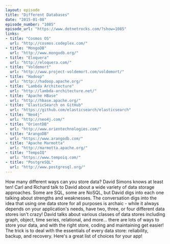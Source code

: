 ```yaml
---
layout: episode
title: "Different Databases"
date: "2015-01-08"
episode_number: "1085"
episode_url: "https://www.dotnetrocks.com/?show=1085"
links:
- title: "Cosmos OS"
  url: "http://cosmos.codeplex.com/"
- title: "MongoDB"
  url: "http://www.mongodb.org/"
- title: "Eloquera"
  url: "http://eloquera.com/"
- title: "Voldemort"
  url: "http://www.project-voldemort.com/voldemort/"
- title: "Hadoop"
  url: "http://hadoop.apache.org/"
- title: "Lambda Architecture"
  url: "http://lambda-architecture.net/"
- title: "Apache HBase"
  url: "http://hbase.apache.org/"
- title: "ElasticSearch on GitHub"
  url: "https://github.com/elasticsearch/elasticsearch"
- title: "Neo4j"
  url: "http://neo4j.com/"
- title: "OrientDB"
  url: "http://www.orientechnologies.com/"
- title: "ArangoDB"
  url: "https://www.arangodb.com/"
- title: "Apache Marmotta"
  url: "http://marmotta.apache.org/"
- title: "TempoIQ"
  url: "https://www.tempoiq.com/"
- title: "PostgreSQL"
  url: "http://www.postgresql.org/"
---
```


How many different ways can you store data? David Simons knows at least ten! Carl and Richard talk to David about a wide variety of data storage approaches. Some are SQL, some are NoSQL, but David digs into each one talking about strengths and weaknesses. The conversation digs into the idea that using one data store for all purposes is archaic - while it always depends on your application's needs, have two, three, or four different data stores isn't crazy! David talks about various classes of data stores including graph, object, time series, relational, and more... there are lots of ways to store your data, and with the right store, coding and maintaining get easier! The trick is to deal with the essentials of every data store: reliability, backup, and recovery. Here's a great list of choices for your app!
